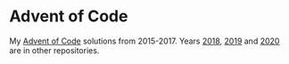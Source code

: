 # Advent of Code

My [Advent of Code](https://adventofcode.com/) solutions from 2015-2017. Years [2018](https://github.com/idealisms/adventofcode2018), [2019](https://github.com/idealisms/adventofcode2019) and [2020](https://github.com/idealisms/adventofcode2020) are in other repositories.
